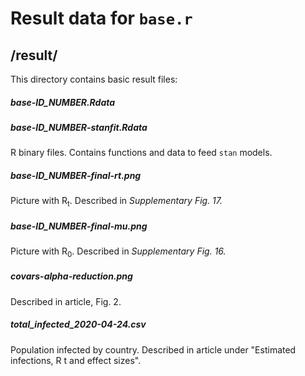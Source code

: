 # Result data for `base.r`

## /result/

This directory contains basic result files:

##### base-ID_NUMBER.Rdata
##### base-ID_NUMBER-stanfit.Rdata
R binary files. Contains functions and data to feed `stan` models.

##### base-ID_NUMBER-final-rt.png
Picture with R<sub>t</sub>. Described in _Supplementary Fig. 17._

##### base-ID_NUMBER-final-mu.png
Picture with R<sub>0</sub>. Described in _Supplementary Fig. 16._

##### covars-alpha-reduction.png
Described in article, Fig. 2.

##### total_infected_2020-04-24.csv
Population infected by country. Described in article under "Estimated infections, R t and effect sizes".







